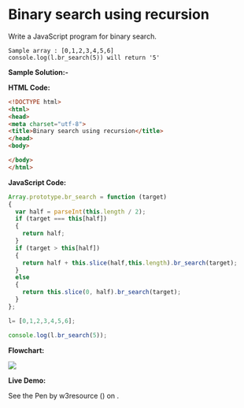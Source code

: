 # Binary search using recursion

Write a JavaScript program for binary search.

```
Sample array : [0,1,2,3,4,5,6]
console.log(l.br_search(5)) will return '5' 
```

**Sample Solution:-**

**HTML Code:**

```html
<!DOCTYPE html>
<html>
<head>
<meta charset="utf-8">
<title>Binary search using recursion</title>
</head>
<body>

</body>
</html>

```

**JavaScript Code:**

```js
Array.prototype.br_search = function (target) 
{
  var half = parseInt(this.length / 2);
  if (target === this[half]) 
  {
    return half;
  }
  if (target > this[half]) 
  {
    return half + this.slice(half,this.length).br_search(target);
  } 
  else
  {
    return this.slice(0, half).br_search(target);
  }
};

l= [0,1,2,3,4,5,6];

console.log(l.br_search(5));

```

**Flowchart:**

![](https://www.w3resource.com/w3r_images/javascript-recursion-function-exercise-8.png)

**Live Demo:**

<section class="expand-codepen"><p data-height="380" data-theme-id="0" data-slug-hash="jGLepN" data-default-tab="js,result" data-user="w3resource" data-embed-version="2" data-pen-title="JavaScript - common-editor-exercises" data-editable="true" class="codepen">See the Pen by w3resource () on .</p><codepen></codepen></section>